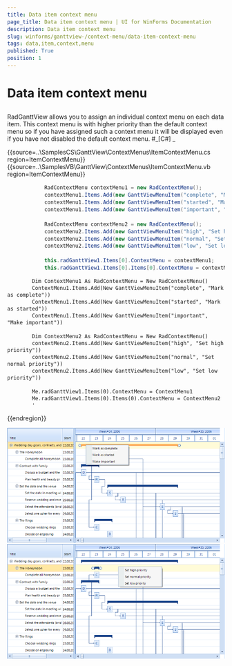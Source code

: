 ```yaml
---
title: Data item context menu
page_title: Data item context menu | UI for WinForms Documentation
description: Data item context menu
slug: winforms/ganttview-/context-menu/data-item-context-menu
tags: data,item,context,menu
published: True
position: 1
---
```


# Data item context menu



## 

RadGanttView allows you to assign an individual context menu on each data item. This context menu is with higher priority
          than the default context menu so if you have assigned such a context menu it will be displayed even if you have not disabled the
          default context menu.
        #_[C#] _

	



{{source=..\SamplesCS\GanttView\ContextMenus\ItemContextMenu.cs region=ItemContextMenu}} 
{{source=..\SamplesVB\GanttView\ContextMenus\ItemContextMenu.vb region=ItemContextMenu}} 

````C#
            RadContextMenu contextMenu1 = new RadContextMenu();
            contextMenu1.Items.Add(new GanttViewMenuItem("complete", "Mark as complete"));
            contextMenu1.Items.Add(new GanttViewMenuItem("started", "Mark as started"));
            contextMenu1.Items.Add(new GanttViewMenuItem("important", "Make important"));

            RadContextMenu contextMenu2 = new RadContextMenu();
            contextMenu2.Items.Add(new GanttViewMenuItem("high", "Set high priority"));
            contextMenu2.Items.Add(new GanttViewMenuItem("normal", "Set normal priority"));
            contextMenu2.Items.Add(new GanttViewMenuItem("low", "Set low priority"));

            this.radGanttView1.Items[0].ContextMenu = contextMenu1;
            this.radGanttView1.Items[0].Items[0].ContextMenu = contextMenu2;
````
````VB.NET
        Dim ContextMenu1 As RadContextMenu = New RadContextMenu()
        ContextMenu1.Items.Add(New GanttViewMenuItem("complete", "Mark as complete"))
        ContextMenu1.Items.Add(New GanttViewMenuItem("started", "Mark as started"))
        ContextMenu1.Items.Add(New GanttViewMenuItem("important", "Make important"))

        Dim ContextMenu2 As RadContextMenu = New RadContextMenu()
        contextMenu2.Items.Add(New GanttViewMenuItem("high", "Set high priority"))
        contextMenu2.Items.Add(New GanttViewMenuItem("normal", "Set normal priority"))
        contextMenu2.Items.Add(New GanttViewMenuItem("low", "Set low priority"))

        Me.radGanttView1.Items(0).ContextMenu = ContextMenu1
        Me.radGanttView1.Items(0).Items(0).ContextMenu = ContextMenu2
        '
````

{{endregion}} 


![ganttview-context-menu-item-context-menu 001](images/ganttview-context-menu-item-context-menu001.png)![ganttview-context-menu-item-context-menu 002](images/ganttview-context-menu-item-context-menu002.png)
